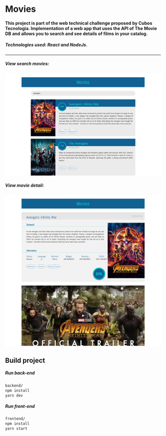 # Movies


#### This project is part of the web technical challenge proposed by Cubos Tecnologia. Implementation of a web app that uses the API of The Movie DB and allows you to search and see details of films in your catalog.

##### Technologies used: React and NodeJs.

***
##### View search movies:
![Screenshot](assets/1.png)

##### View movie detail:
![Screenshot](assets/2.png)

## Build project

##### Run back-end
```
backend/
npm install
yarn dev
```

##### Run front-end
```
frontend/
npm install
yarn start
```
